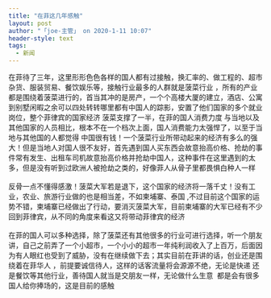 ```yaml
---
title: "在菲这几年感触"
layout: post
author: "「joe-主管」 on 2020-1-11 10:07"
header-style: text
tags:
  - 新闻
---
```


<head></head>
<body>
  在菲待了三年，这里形形色色各样的国人都有过接触，换汇率的、做工程的、超市杂货、服装贸易、餐饮娱乐等，接触行业最多的人群就是菠菜行业 ，所有的产业都是围绕着菠菜进行的，首当其冲的是房产，一个个高楼大厦的建立，酒店、公寓到别墅闲暇之余可以四处转转哪里都有中国人的踪影，安置了他们国家的多个就业岗位，整个菲律宾的国家经济 菠菜支撑了一半，在菲的国人消费力度 与当地以及其他国家的人员相比，根本不在一个档次上面，国人消费能力太强悍了，以至于当地与其他国的人都觉得 中国很有钱！一个菠菜行业所带动起来的经济有多么的强大！但是当地人对国人很不友好，首先遇到国人买东西会故意抬高价格、抢劫的事件常有发生、出租车司机故意抬高价格并抢劫中国人，这种事件在这里遇到的太多，但是没有听到过欧洲人被抢劫之类的，好像菲人从骨子里都畏惧白种人一样
 <br> 
 <br> 反骨一点不懂得感激！菠菜大军若是退下，这个国家的经济将一落千丈！没有工业，农业、旅游行业做的也是相当差，不如柬埔寨、泰国 ,不过目前这个国家的运势不错，柬埔寨已经做出了行动，要消灭菠菜大军，目前柬埔寨的大军已经有不少回到菲律宾，从不同的角度来看这又将带动菲律宾的经济
 <br> 
 <br> 在菲的国人可以多种选择，除了菠菜还有其他很多的行业可进行选择，听一个朋友讲，自己之前弄了一个小超市，一个小小的超市一年纯利润收入了上百万，后面因为有人眼红也受到了威胁，没有在继续做下去；其实目前在菲讲的话，创业还是围绕着在菲华人 ，前提要诚信待人，这样的话客流量将会源源不绝，无论是快递 还是餐饮等其他行业，善待国人就当是交朋友一样，无论做什么生意&nbsp;&nbsp;都是会有很多国人给你捧场的，这是目前的感触
 <br> 
 <br>
</body>


